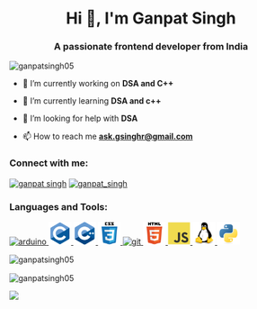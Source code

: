 <h1 align="center">Hi 👋, I'm Ganpat Singh</h1>
<h3 align="center">A passionate frontend developer from India</h3>

<p align="left"> <img src="https://komarev.com/ghpvc/?username=ganpatsingh05&label=Profile%20views&color=0e75b6&style=flat" alt="ganpatsingh05" /> </p>

- 🔭 I’m currently working on **DSA and C++**

- 🌱 I’m currently learning **DSA and c++**

- 🤝 I’m looking for help with **DSA**

- 📫 How to reach me **ask.gsinghr@gmail.com**

<h3 align="left">Connect with me:</h3>
<p align="left">
<a href="https://www.linkedin.com/in/ganpat-singh-aabb4a285/" target="blank"><img align="center" src="https://raw.githubusercontent.com/rahuldkjain/github-profile-readme-generator/master/src/images/icons/Social/linked-in-alt.svg" alt="ganpat singh" height="30" width="40" /></a>
<a href="https://www.leetcode.com/ganpat_singh" target="blank"><img align="center" src="https://raw.githubusercontent.com/rahuldkjain/github-profile-readme-generator/master/src/images/icons/Social/leet-code.svg" alt="ganpat_singh" height="30" width="40" /></a>
</p>

<h3 align="left">Languages and Tools:</h3>
<p align="left"> <a href="https://www.arduino.cc/" target="_blank" rel="noreferrer"> <img src="https://cdn.worldvectorlogo.com/logos/arduino-1.svg" alt="arduino" width="40" height="40"/> </a> <a href="https://www.cprogramming.com/" target="_blank" rel="noreferrer"> <img src="https://raw.githubusercontent.com/devicons/devicon/master/icons/c/c-original.svg" alt="c" width="40" height="40"/> </a> <a href="https://www.w3schools.com/cpp/" target="_blank" rel="noreferrer"> <img src="https://raw.githubusercontent.com/devicons/devicon/master/icons/cplusplus/cplusplus-original.svg" alt="cplusplus" width="40" height="40"/> </a> <a href="https://www.w3schools.com/css/" target="_blank" rel="noreferrer"> <img src="https://raw.githubusercontent.com/devicons/devicon/master/icons/css3/css3-original-wordmark.svg" alt="css3" width="40" height="40"/> </a> <a href="https://git-scm.com/" target="_blank" rel="noreferrer"> <img src="https://www.vectorlogo.zone/logos/git-scm/git-scm-icon.svg" alt="git" width="40" height="40"/> </a> <a href="https://www.w3.org/html/" target="_blank" rel="noreferrer"> <img src="https://raw.githubusercontent.com/devicons/devicon/master/icons/html5/html5-original-wordmark.svg" alt="html5" width="40" height="40"/> </a> <a href="https://developer.mozilla.org/en-US/docs/Web/JavaScript" target="_blank" rel="noreferrer"> <img src="https://raw.githubusercontent.com/devicons/devicon/master/icons/javascript/javascript-original.svg" alt="javascript" width="40" height="40"/> </a> <a href="https://www.linux.org/" target="_blank" rel="noreferrer"> <img src="https://raw.githubusercontent.com/devicons/devicon/master/icons/linux/linux-original.svg" alt="linux" width="40" height="40"/> </a> <a href="https://www.python.org" target="_blank" rel="noreferrer"> <img src="https://raw.githubusercontent.com/devicons/devicon/master/icons/python/python-original.svg" alt="python" width="40" height="40"/> </a> </p>

<p><img align="center" src="https://github-readme-stats.vercel.app/api/top-langs?username=ganpatsingh05&show_icons=true&locale=en&layout=compact" alt="ganpatsingh05" /></p>

<p><img align="center" src="https://github-readme-streak-stats.herokuapp.com/?user=ganpatsingh05&" alt="ganpatsingh05" /></p>


![](https://leetcard.jacoblin.cool/Ganpat_singh?ext=heatmap)
<!---
Ganpatsingh05/Ganpatsingh05 is a ✨ special ✨ repository because its `README.md` (this file) appears on your GitHub profile.
You can click the Preview link to take a look at your changes.
--->
